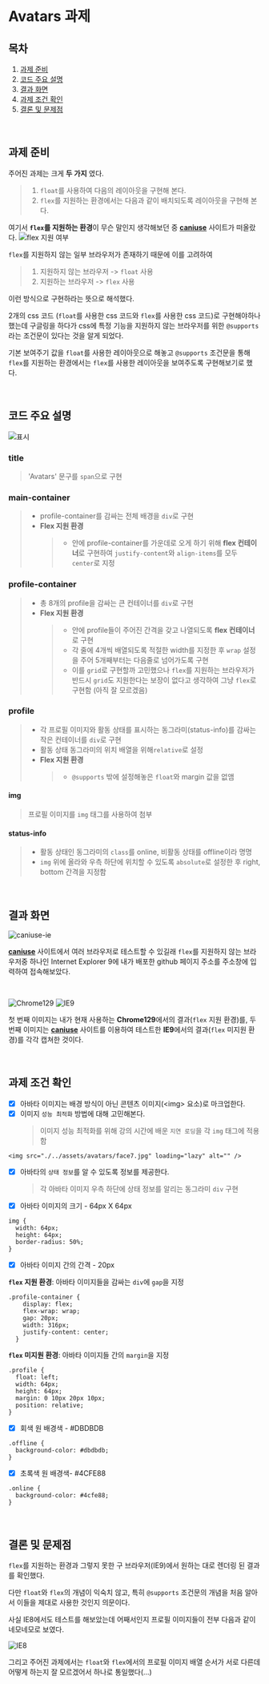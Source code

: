 # Avatars 과제

## 목차

1. [과제 준비](#과제-준비)
1. [코드 주요 설명](#코드-주요-설명)
1. [결과 화면](#결과-화면)
1. [과제 조건 확인](#과제-조건-확인)
1. [결론 및 문제점](#결론-및-문제점)

<br />

## 과제 준비

주어진 과제는 크게 **두 가지** 였다. <br />

> 1. `float`를 사용하여 다음의 레이아웃을 구현해 본다.
> 1. `flex`를 지원하는 환경에서는 다음과 같이 배치되도록 레이아웃을 구현해 본다.

여기서 **`flex`를 지원하는 환경**이 무슨 말인지 생각해보던 중 [**caniuse**](https://caniuse.com/) 사이트가 떠올랐다.
![flex 지원 여부](./../assets/images/caniuse-flex.jpg)

`flex`를 지원하지 않는 일부 브라우저가 존재하기 때문에 이를 고려하여

> 1. 지원하지 않는 브라우저 -> `float` 사용
> 1. 지원하는 브라우저 -> `flex` 사용

이런 방식으로 구현하라는 뜻으로 해석했다.

2개의 css 코드 (`float`를 사용한 css 코드와 `flex`를 사용한 css 코드)로 구현해야하나 했는데 구글링을 하다가 css에 특정 기능을 지원하지 않는 브라우저를 위한 `@supports`라는 조건문이 있다는 것을 알게 되었다.

기본 보여주기 값을 `float`를 사용한 레이아웃으로 해놓고 `@supports` 조건문을 통해 `flex`를 지원하는 환경에서는 `flex`를 사용한 레이아웃을 보여주도록 구현해보기로 했다.

<br />

## 코드 주요 설명

![표시](./../assets/images/labelled.jpg)

### title

> 'Avatars' 문구를 `span`으로 구현

### main-container

> - profile-container를 감싸는 전체 배경을 `div`로 구현
> - **Flex 지원 환경**
>   > - 안에 profile-container를 가운데로 오게 하기 위해 **flex 컨테이너**로 구현하여 `justify-content`와 `align-items`를 모두 `center`로 지정

### profile-container

> - 총 8개의 profile을 감싸는 큰 컨테이너를 `div`로 구현
> - **Flex 지원 환경**
>   > - 안에 profile들이 주어진 간격을 갖고 나열되도록 **flex 컨테이너**로 구현
>   > - 각 줄에 4개씩 배열되도록 적절한 width를 지정한 후 `wrap` 설정을 주어 5개째부터는 다음줄로 넘어가도록 구현
>   > - 이를 `grid`로 구현할까 고민했으나 `flex`를 지원하는 브라우저가 반드시 `grid`도 지원한다는 보장이 없다고 생각하여 그냥 `flex`로 구현함 (아직 잘 모르겠음)

### profile

> - 각 프로필 이미지와 활동 상태를 표시하는 동그라미(status-info)를 감싸는 작은 컨테이너를 `div`로 구현
> - 활동 상태 동그라미의 위치 배열을 위해`relative`로 설정
> - **Flex 지원 환경**
>   > - `@supports` 밖에 설정해놓은 `float`와 margin 값을 없앰

#### img

> 프로필 이미지를 `img` 태그를 사용하여 첨부

#### status-info

> - 활동 상태인 동그라미의 `class`를 online, 비활동 상태를 offline이라 명명
> - `img` 위에 올라와 우측 하단에 위치할 수 있도록 `absolute`로 설정한 후 right, bottom 간격을 지정함

<br />

## 결과 화면

![caniuse-ie](./../assets/images/caniuse-ie.jpg)

[**caniuse**](https://caniuse.com/) 사이트에서 여러 브라우저로 테스트할 수 있길래 `flex`를 지원하지 않는 브라우저중 하나인 Internet Explorer 9에 내가 배포한 github 페이지 주소를 주소창에 입력하여 접속해보았다.

<br />

![Chrome129](./../assets/images/shrinked-window.jpg)
![IE9](./../assets/images/ie9.jpg)

첫 번째 이미지는 내가 현재 사용하는 **Chrome129**에서의 결과(`flex` 지원 환경)를, 두번째 이미지는 [**caniuse**](https://caniuse.com/) 사이트를 이용하여 테스트한 **IE9**에서의 결과(`flex` 미지원 환경)를 각각 캡쳐한 것이다.

<br />

## 과제 조건 확인

- [x] 아바타 이미지는 배경 방식이 아닌 콘텐츠 이미지(\<img\> 요소)로 마크업한다. <br/>
- [x] 이미지 `성능 최적화` 방법에 대해 고민해본다. <br/>
  > 이미지 성능 최적화를 위해 강의 시간에 배운 `지연 로딩`을 각 `img` 태그에 적용함

```
<img src="./../assets/avatars/face7.jpg" loading="lazy" alt="" />
```

- [x] 아바타의 `상태 정보`를 알 수 있도록 정보를 제공한다. <br/>
  > 각 아바타 이미지 우측 하단에 상태 정보를 알리는 동그라미 `div` 구현
- [x] 아바타 이미지의 크기 - 64px X 64px <br/>

```
img {
  width: 64px;
  height: 64px;
  border-radius: 50%;
}
```

- [x] 아바타 이미지 간의 간격 - 20px <br/>

**`flex` 지원 환경**: 아바타 이미지들을 감싸는 `div`에 `gap`을 지정

```
.profile-container {
    display: flex;
    flex-wrap: wrap;
    gap: 20px;
    width: 316px;
    justify-content: center;
  }
```

**`flex` 미지원 환경**: 아바타 이미지들 간의 `margin`을 지정

```
.profile {
  float: left;
  width: 64px;
  height: 64px;
  margin: 0 10px 20px 10px;
  position: relative;
}
```

- [x] 회색 원 배경색 - #DBDBDB <br/>

```
.offline {
  background-color: #dbdbdb;
}
```

- [x] 초록색 원 배경색- #4CFE88 <br/>

```
.online {
  background-color: #4cfe88;
}
```

<br />

## 결론 및 문제점

`flex`를 지원하는 환경과 그렇지 못한 구 브라우저(IE9)에서 원하는 대로 렌더링 된 결과를 확인했다.

다만 `float`와 `flex`의 개념이 익숙치 않고, 특히 `@supports` 조건문의 개념을 처음 알아서 이들을 제대로 사용한 것인지 의문이다.

사실 IE8에서도 테스트를 해보았는데 어째서인지 프로필 이미지들이 전부 다음과 같이 네모네모로 보였다.

![IE8](./../assets/images/ie8.jpg)

그리고 주어진 과제에서는 `float`와 `flex`에서의 프로필 이미지 배열 순서가 서로 다른데 어떻게 하는지 잘 모르겠어서 하나로 통일했다(...)
